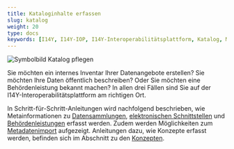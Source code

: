 ```yaml
---
title: Kataloginhalte erfassen
slug: katalog
weight: 20
type: docs
keywords: [I14Y, I14Y-IOP, I14Y-Interoperabilitätsplattform, Katalog, Metadaten, erfassen]
---
```


![Symbolbild Katalog pflegen](/handbook/img/i14y_katalog.png)

Sie möchten ein internes Inventar Ihrer Datenangebote erstellen? Sie möchten Ihre Daten öffentlich beschreiben? Oder Sie möchten eine Behördenleistung bekannt machen? In allen drei Fällen sind Sie auf der I14Y-Interoperabilitätsplattform am richtigen Ort. 

In Schritt-für-Schritt-Anleitungen wird nachfolgend beschrieben, wie Metainformationen zu [Datensammlungen](/handbook/de/publikation/katalog/1_datensammlung/), [elektronischen Schnittstellen](/handbook/de/publikation/katalog/2_datendienst/) und [Behördenleistungen](/handbook/de/publikation/katalog/3_publicservice/) erfasst werden. Zudem werden Möglichkeiten zum [Metadatenimport](/handbook/de/publikation/katalog/4_api/) aufgezeigt. Anleitungen dazu, wie Konzepte erfasst werden, befinden sich im Abschnitt zu den [Konzepten](/handbook/de/publikation/konzepte/). 